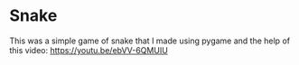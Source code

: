 # Snake
This was a simple game of snake that I made using pygame and the help of this video: https://youtu.be/ebVV-6QMUIU 
